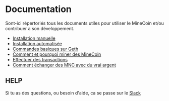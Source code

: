 # Documentation

Sont-ici répertoriés tous les documents utiles pour utiliser le MineCoin et/ou contribuer a son développement.

  * [Installation manuelle](https://github.com/baptistecolin/minecoin/blob/master/docs/install.md)
  * [Installation automatisée](https://github.com/baptistecolin/minecoin/blob/master/docs/auto_install.md)
  * [Commandes basiques sur Geth](https://github.com/baptistecolin/minecoin/blob/master/docs/geth_intro.md)
  * [Comment et pourquoi miner des MineCoin](https://github.com/baptistecolin/minecoin/blob/master/docs/mining.md)
  * [Effectuer des transactions](https://github.com/baptistecolin/minecoin/blob/master/docs/transactions.md)
  * [Comment échanger des MNC avec du vrai argent](https://github.com/baptistecolin/minecoin/blob/master/docs/cash.md)

## HELP

Si tu as des questions, ou besoin d'aide, ca se passe sur le [Slack](http://minecoin.slack.com)
